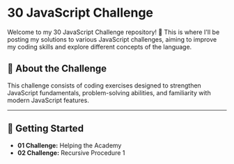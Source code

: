 # 30 JavaScript Challenge

Welcome to my 30 JavaScript Challenge repository! 🚀 This is where I'll be posting my solutions to various JavaScript challenges, aiming to improve my coding skills and explore different concepts of the language.

## 📌 About the Challenge 
  This challenge consists of coding exercises designed to strengthen JavaScript fundamentals, problem-solving abilities, and familiarity with modern JavaScript features.

---

## 🚀 Getting Started
- **01 Challenge:** Helping the Academy
- **02 Challenge:** Recursive Procedure 1 


